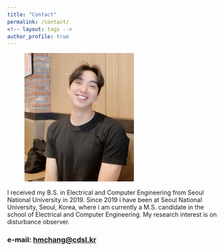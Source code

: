 ```yaml
---
title: "Contact"
permalink: /contact/
<!-- layout: tags -->
author_profile: true
---
```


<figure>
  <img src="/assets/images/me.jpg" width="60%" height="60%">
</figure>

I received my B.S. in Electrical and Computer Engineering from Seoul National University in 2019. Since 2019 i have been at Seoul National University, Seoul, Korea, where i am currently a M.S. candidate in the school of Electrical and Computer Engineering. My research interest is on disturbance observer.

### e-mail: hmchang@cdsl.kr
